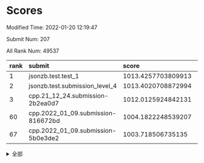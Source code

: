 # Scores

Modified Time: 2022-01-20 12:19:47

Submit Num: 207

All Rank Num: 49537

| rank |               submit               |       score        |       sigma        | pk_num |
| :--- | :--------------------------------- | :----------------- | :----------------- | :----- |
| 1    | jsonzb.test.test_1                 | 1013.4257703809913 | 0.8138323018805533 | 955    |
| 2    | jsonzb.test.submission_level_4     | 1013.4020708872994 | 0.8368649818592815 | 957    |
| 3    | cpp.21_12_24.submission-2b2ea0d7   | 1012.0125924842131 | 0.7935249106833548 | 956    |
| 60   | cpp.2022_01_09.submission-816672bd | 1004.1822248539207 | 0.7139572661289945 | 955    |
| 67   | cpp.2022_01_09.submission-5b0e3de2 | 1003.718506735135  | 0.7033343213649783 | 966    |


<details>
<summary>全部</summary>

| rank |                 submit                 |       score        |       sigma        | pk_num |
| :--- | :------------------------------------- | :----------------- | :----------------- | :----- |
| 1    | jsonzb.test.test_1                     | 1013.4257703809913 | 0.8138323018805533 | 955    |
| 2    | jsonzb.test.submission_level_4         | 1013.4020708872994 | 0.8368649818592815 | 957    |
| 3    | cpp.21_12_24.submission-2b2ea0d7       | 1012.0125924842131 | 0.7935249106833548 | 956    |
| 4    | gobigger.level_3.submission_level_3_35 | 1011.4823010356306 | 0.7753130303357466 | 956    |
| 5    | gobigger.level_3.submission_level_3_41 | 1011.4211445294364 | 0.7830483218794685 | 961    |
| 6    | gobigger.level_3.submission_level_3_38 | 1011.27031822108   | 0.7701407916206237 | 955    |
| 7    | gobigger.level_3.submission_level_3_24 | 1011.088326269424  | 0.795441291964668  | 950    |
| 8    | gobigger.level_3.submission_level_3_49 | 1010.9645494312148 | 0.752653802832636  | 957    |
| 9    | gobigger.level_3.submission_level_3_37 | 1010.773879129964  | 0.7706607339452058 | 958    |
| 10   | gobigger.level_3.submission_level_3_29 | 1010.765757088873  | 0.7791345935292607 | 957    |
| 11   | gobigger.level_3.submission_level_3_16 | 1010.6613075171325 | 0.7857788138747996 | 958    |
| 12   | gobigger.level_3.submission_level_3_1  | 1010.6471004547661 | 0.7580552448647002 | 960    |
| 13   | gobigger.level_3.submission_level_3_47 | 1010.6037187563088 | 0.7664979783706932 | 955    |
| 14   | gobigger.level_3.submission_level_3_36 | 1010.5669399990478 | 0.7951919069295256 | 959    |
| 15   | gobigger.level_3.submission_level_3_33 | 1010.5482962830773 | 0.7661407516446465 | 957    |
| 16   | gobigger.level_3.submission_level_3_28 | 1010.5474311037449 | 0.7601927850081405 | 956    |
| 17   | gobigger.level_3.submission_level_3_42 | 1010.4303143999606 | 0.7587743756575182 | 952    |
| 18   | gobigger.level_3.submission_level_3_48 | 1010.3111137653874 | 0.7595989571739538 | 961    |
| 19   | gobigger.level_3.submission_level_3_21 | 1010.251640075043  | 0.761476138435256  | 957    |
| 20   | gobigger.level_3.submission_level_3_19 | 1010.1628917313622 | 0.7657307279467963 | 955    |
| 21   | gobigger.level_3.submission_level_3_22 | 1009.9591436988021 | 0.7594807470631039 | 962    |
| 22   | gobigger.level_3.submission_level_3_17 | 1009.9246992401556 | 0.7451018519373208 | 957    |
| 23   | gobigger.level_3.submission_level_3_11 | 1009.8514341293826 | 0.7699058595139038 | 953    |
| 24   | gobigger.level_3.submission_level_3_0  | 1009.8484812408228 | 0.7618527347944262 | 961    |
| 25   | gobigger.level_3.submission_level_3_13 | 1009.8416772641327 | 0.773133516092195  | 952    |
| 26   | gobigger.level_3.submission_level_3_10 | 1009.8134750021205 | 0.7423684486224763 | 962    |
| 27   | gobigger.level_3.submission_level_3_20 | 1009.7519821705694 | 0.7305142575964255 | 955    |
| 28   | gobigger.level_3.submission_level_3_43 | 1009.5831481910253 | 0.7577472253736793 | 957    |
| 29   | gobigger.level_3.submission_level_3_45 | 1009.5817826603068 | 0.7609998335562599 | 960    |
| 30   | gobigger.level_3.submission_level_3_4  | 1009.5787960288685 | 0.7380017331267605 | 959    |
| 31   | gobigger.level_3.submission_level_3_34 | 1009.5702384995944 | 0.743351166503133  | 960    |
| 32   | gobigger.level_3.submission_level_3_9  | 1009.4436668966923 | 0.7595283881522522 | 957    |
| 33   | gobigger.level_3.submission_level_3_14 | 1009.4160629089723 | 0.7423464252695242 | 958    |
| 34   | gobigger.level_3.submission_level_3_25 | 1009.3307146370951 | 0.7677638737973261 | 951    |
| 35   | gobigger.level_3.submission_level_3_8  | 1009.3177375048004 | 0.764009054994027  | 960    |
| 36   | gobigger.level_3.submission_level_3_23 | 1009.3164315770974 | 0.7344008907308136 | 960    |
| 37   | gobigger.level_3.submission_level_3_15 | 1009.2982196674355 | 0.7417923708387507 | 951    |
| 38   | gobigger.level_3.submission_level_3_5  | 1009.2935184494788 | 0.741589696850344  | 957    |
| 39   | gobigger.level_3.submission_level_3_2  | 1009.2664407965317 | 0.7473138187764502 | 958    |
| 40   | gobigger.level_3.submission_level_3_39 | 1009.25790796106   | 0.7439822785083683 | 952    |
| 41   | gobigger.level_3.submission_level_3_40 | 1009.1329295614117 | 0.7544075045058929 | 961    |
| 42   | gobigger.level_3.submission_level_3_12 | 1009.1131847899316 | 0.7688853643487157 | 959    |
| 43   | gobigger.level_3.submission_level_3_30 | 1009.0701409697995 | 0.7684698465600546 | 961    |
| 44   | gobigger.level_3.submission_level_3_27 | 1009.0365751531618 | 0.7370126052397132 | 954    |
| 45   | gobigger.level_3.submission_level_3_3  | 1009.0336285446261 | 0.7532088350585786 | 956    |
| 46   | gobigger.level_3.submission_level_3_31 | 1008.952676321172  | 0.7573529983391902 | 961    |
| 47   | gobigger.level_3.submission_level_3_18 | 1008.921368104122  | 0.7603255569139494 | 956    |
| 48   | gobigger.level_3.submission_level_3_32 | 1008.7134566020593 | 0.7525200956247616 | 960    |
| 49   | gobigger.level_3.submission_level_3_46 | 1008.6616733796587 | 0.741125597616186  | 962    |
| 50   | gobigger.level_3.submission_level_3_7  | 1008.6593966454619 | 0.7459443054067781 | 951    |
| 51   | gobigger.level_3.submission_level_3_44 | 1008.6368987543582 | 0.742667054150343  | 953    |
| 52   | gobigger.level_3.submission_level_3_6  | 1008.5244788042859 | 0.7450888310882144 | 956    |
| 53   | gobigger.level_3.submission_level_3_26 | 1008.1726470461659 | 0.7523202811369868 | 958    |
| 54   | gobigger.level_1.submission_level_1_46 | 1004.632193307897  | 0.7159198342781788 | 956    |
| 55   | gobigger.level_1.submission_level_1_5  | 1004.5344885560434 | 0.7121586650207002 | 952    |
| 56   | gobigger.level_1.submission_level_1_19 | 1004.5230342623264 | 0.7317009051937566 | 955    |
| 57   | gobigger.level_1.submission_level_1_23 | 1004.4664789473845 | 0.7281248737923758 | 957    |
| 58   | gobigger.level_1.submission_level_1_21 | 1004.2675895550472 | 0.7208013908487242 | 962    |
| 59   | gobigger.level_1.submission_level_1_25 | 1004.2238398680543 | 0.7149614931662787 | 953    |
| 60   | cpp.2022_01_09.submission-816672bd     | 1004.1822248539207 | 0.7139572661289945 | 955    |
| 61   | gobigger.level_1.submission_level_1_41 | 1004.0693010461875 | 0.7195570009634856 | 957    |
| 62   | gobigger.level_1.submission_level_1_10 | 1004.0373513476093 | 0.715094529009583  | 959    |
| 63   | gobigger.level_1.submission_level_1_35 | 1003.9917318530307 | 0.711535603581847  | 960    |
| 64   | gobigger.level_1.submission_level_1_13 | 1003.932309107046  | 0.710192213629169  | 960    |
| 65   | gobigger.level_1.submission_level_1_40 | 1003.8665469108429 | 0.7154128571450113 | 959    |
| 66   | gobigger.level_1.submission_level_1_11 | 1003.7696140811553 | 0.7211868591141665 | 960    |
| 67   | cpp.2022_01_09.submission-5b0e3de2     | 1003.718506735135  | 0.7033343213649783 | 966    |
| 68   | gobigger.level_1.submission_level_1_15 | 1003.6974793375846 | 0.7217896768807268 | 962    |
| 69   | gobigger.level_1.submission_level_1_20 | 1003.664201558178  | 0.7055573138943938 | 959    |
| 70   | gobigger.level_1.submission_level_1_34 | 1003.3803838641402 | 0.7116700572172303 | 961    |
| 71   | gobigger.level_1.submission_level_1_28 | 1003.3718872320418 | 0.7212229945373765 | 963    |
| 72   | gobigger.level_1.submission_level_1_8  | 1003.3560996987172 | 0.7178746475565368 | 960    |
| 73   | gobigger.level_1.submission_level_1_0  | 1003.3351461833406 | 0.7099546405603977 | 953    |
| 74   | gobigger.level_1.submission_level_1_4  | 1003.3283179502947 | 0.7075411174268114 | 958    |
| 75   | gobigger.level_1.submission_level_1_2  | 1003.278378656913  | 0.7117475272038972 | 960    |
| 76   | gobigger.level_1.submission_level_1_42 | 1003.2732790010328 | 0.7182634677274591 | 956    |
| 77   | gobigger.level_1.submission_level_1_43 | 1003.2468886901332 | 0.71644488003356   | 955    |
| 78   | gobigger.level_1.submission_level_1_36 | 1003.1991810850344 | 0.716668025869336  | 956    |
| 79   | gobigger.level_1.submission_level_1_37 | 1003.1938613184758 | 0.7228728095345364 | 958    |
| 80   | gobigger.level_1.submission_level_1_33 | 1003.1268399654126 | 0.708135602000299  | 955    |
| 81   | gobigger.level_1.submission_level_1_1  | 1003.1031238211559 | 0.7107881559032966 | 955    |
| 82   | gobigger.level_1.submission_level_1_29 | 1003.0887462444139 | 0.7135972944748259 | 957    |
| 83   | gobigger.level_1.submission_level_1_49 | 1003.0620266097209 | 0.7217197420276393 | 955    |
| 84   | gobigger.level_1.submission_level_1_38 | 1003.0539787025754 | 0.7182780551614232 | 957    |
| 85   | gobigger.level_1.submission_level_1_18 | 1003.0310787275637 | 0.7176033763504522 | 952    |
| 86   | gobigger.level_1.submission_level_1_27 | 1003.0300046085006 | 0.7165852941848423 | 959    |
| 87   | gobigger.level_1.submission_level_1_22 | 1002.9918071934852 | 0.7117990495095422 | 962    |
| 88   | gobigger.level_1.submission_level_1_24 | 1002.9572512521552 | 0.7088060939113582 | 956    |
| 89   | gobigger.level_1.submission_level_1_3  | 1002.8980405525356 | 0.7054853485252734 | 956    |
| 90   | gobigger.level_1.submission_level_1_45 | 1002.856144931622  | 0.710712139897058  | 955    |
| 91   | gobigger.level_1.submission_level_1_39 | 1002.7946074638901 | 0.709311536169597  | 956    |
| 92   | gobigger.level_1.submission_level_1_32 | 1002.7337753746816 | 0.7064238765170898 | 956    |
| 93   | gobigger.level_1.submission_level_1_9  | 1002.6931379233654 | 0.7171388032808848 | 959    |
| 94   | gobigger.level_1.submission_level_1_48 | 1002.6643618305051 | 0.7133763685454794 | 959    |
| 95   | gobigger.level_1.submission_level_1_44 | 1002.6571119478482 | 0.7089791713851678 | 957    |
| 96   | gobigger.level_1.submission_level_1_31 | 1002.5690516907364 | 0.6983834357693989 | 957    |
| 97   | gobigger.level_1.submission_level_1_12 | 1002.5136197864094 | 0.7176593117077686 | 961    |
| 98   | gobigger.level_1.submission_level_1_30 | 1002.4759478265288 | 0.7017475343431011 | 957    |
| 99   | gobigger.level_1.submission_level_1_26 | 1002.4563618592944 | 0.7151865051644067 | 956    |
| 100  | gobigger.level_1.submission_level_1_17 | 1002.388443583322  | 0.7145498562408514 | 958    |
| 101  | gobigger.level_1.submission_level_1_14 | 1002.2504228986164 | 0.7109919402283519 | 955    |
| 102  | gobigger.level_1.submission_level_1_16 | 1002.2109995170367 | 0.7145576861589533 | 960    |
| 103  | gobigger.level_1.submission_level_1_47 | 1002.2074690625889 | 0.7157565281289194 | 958    |
| 104  | gobigger.level_1.submission_level_1_7  | 1001.9959610264369 | 0.7100094384527159 | 959    |
| 105  | gobigger.level_1.submission_level_1_6  | 1001.9005720898374 | 0.7248813322735166 | 958    |
| 106  | gobigger.random.submission_random_3    | 997.422055224312   | 0.7195627343507955 | 957    |
| 107  | gobigger.random.submission_random_9    | 997.1890909065394  | 0.7067855966607541 | 951    |
| 108  | gobigger.random.submission_random_15   | 997.1263111864672  | 0.6970728520787252 | 957    |
| 109  | gobigger.random.submission_random_31   | 996.9815779082103  | 0.7159444138202802 | 961    |
| 110  | gobigger.random.submission_random_35   | 996.9678323371306  | 0.7128171924951737 | 956    |
| 111  | gobigger.random.submission_random_18   | 996.824736754287   | 0.7051265910884693 | 957    |
| 112  | gobigger.random.submission_random_28   | 996.7678928261655  | 0.7112622548343273 | 960    |
| 113  | gobigger.random.submission_random_2    | 996.7639584472993  | 0.6994070166712613 | 957    |
| 114  | gobigger.random.submission_random_20   | 996.5581583590554  | 0.7017573871420569 | 959    |
| 115  | gobigger.random.submission_random_6    | 996.552163216028   | 0.722763351362844  | 953    |
| 116  | gobigger.random.submission_random_4    | 996.5261975700682  | 0.709159551961645  | 956    |
| 117  | gobigger.random.submission_random_40   | 996.5249371606978  | 0.696849436089062  | 961    |
| 118  | gobigger.random.submission_random_1    | 996.4310976313535  | 0.7015362972538787 | 958    |
| 119  | gobigger.random.submission_random_45   | 996.4154999695279  | 0.7063793626765106 | 959    |
| 120  | gobigger.random.submission_random_5    | 996.3004149367237  | 0.7144219559850534 | 958    |
| 121  | gobigger.random.submission_random_17   | 996.2537268094206  | 0.7095967808439043 | 960    |
| 122  | gobigger.random.submission_random_47   | 996.2244865737997  | 0.694841689445335  | 956    |
| 123  | gobigger.random.submission_random_14   | 996.2166038882095  | 0.7045123478848025 | 952    |
| 124  | gobigger.random.submission_random_26   | 996.1684147182219  | 0.6987686675667616 | 960    |
| 125  | gobigger.random.submission_random_39   | 996.1604062660141  | 0.7135215207161902 | 961    |
| 126  | gobigger.random.submission_random_0    | 996.1525865984069  | 0.7081260406414946 | 953    |
| 127  | gobigger.random.submission_random_36   | 996.0911564131634  | 0.7094846927632529 | 959    |
| 128  | gobigger.random.submission_random_44   | 996.077359075958   | 0.716181072821825  | 959    |
| 129  | gobigger.random.submission_random_23   | 995.9613501985834  | 0.7031408370155169 | 960    |
| 130  | gobigger.random.submission_random_19   | 995.9489801402286  | 0.7149825178546564 | 954    |
| 131  | gobigger.random.submission_random_30   | 995.9275576297895  | 0.7091568542253333 | 957    |
| 132  | gobigger.random.submission_random_49   | 995.9268770894981  | 0.7080912303856359 | 957    |
| 133  | gobigger.random.submission_random_12   | 995.9187879565544  | 0.7143776775467728 | 959    |
| 134  | gobigger.random.submission_random_48   | 995.9013546490295  | 0.7066486628346313 | 957    |
| 135  | gobigger.random.submission_random_46   | 995.8762413457874  | 0.7074339214237473 | 951    |
| 136  | gobigger.random.submission_random_10   | 995.823165056708   | 0.7112622709853199 | 962    |
| 137  | gobigger.random.submission_random_16   | 995.8226151809426  | 0.7026848500533233 | 963    |
| 138  | gobigger.random.submission_random_32   | 995.7365615167073  | 0.707140115637805  | 956    |
| 139  | gobigger.random.submission_random_34   | 995.718519321996   | 0.7065317477380294 | 957    |
| 140  | gobigger.random.submission_random_24   | 995.6396677253963  | 0.6998526326744335 | 958    |
| 141  | gobigger.random.submission_random_13   | 995.6113438229233  | 0.7175331933054206 | 959    |
| 142  | gobigger.random.submission_random_11   | 995.5564110262159  | 0.714416565245582  | 951    |
| 143  | gobigger.random.submission_random_43   | 995.5424042946022  | 0.7083825371549655 | 956    |
| 144  | gobigger.random.submission_random_29   | 995.4739717086137  | 0.7059300437772545 | 958    |
| 145  | gobigger.random.submission_random_22   | 995.455537175055   | 0.707329316598575  | 957    |
| 146  | gobigger.random.submission_random_37   | 995.4532689752008  | 0.701765581122951  | 953    |
| 147  | gobigger.random.submission_random_42   | 995.335045077847   | 0.7159850404378042 | 954    |
| 148  | gobigger.random.submission_random_27   | 995.269818815709   | 0.7157864870892813 | 953    |
| 149  | gobigger.random.submission_random_21   | 995.123501817491   | 0.7070679952076936 | 959    |
| 150  | gobigger.random.submission_random_41   | 995.1024048456582  | 0.7123941800324631 | 954    |
| 151  | gobigger.random.submission_random_7    | 994.8869873632287  | 0.7122341930399708 | 955    |
| 152  | gobigger.random.submission_random_33   | 994.8774106677414  | 0.7143138248916383 | 958    |
| 153  | gobigger.random.submission_random_38   | 994.8600059157646  | 0.7155696902893862 | 962    |
| 154  | gobigger.random.submission_random_25   | 994.6813269314918  | 0.7233618165039629 | 960    |
| 155  | gobigger.level_2.submission_level_2_20 | 994.321459270758   | 0.7267793099985433 | 956    |
| 156  | gobigger.level_2.submission_level_2_22 | 993.9708532307975  | 0.7454132382606922 | 959    |
| 157  | gobigger.level_2.submission_level_2_31 | 993.7777457347681  | 0.7305641600831344 | 964    |
| 158  | gobigger.random.submission_random_8    | 993.7286236028225  | 0.7392249819267489 | 957    |
| 159  | gobigger.level_2.submission_level_2_9  | 993.669963131502   | 0.74396133529316   | 956    |
| 160  | gobigger.level_2.submission_level_2_45 | 993.5425713034427  | 0.7323124165861651 | 959    |
| 161  | gobigger.level_2.submission_level_2_4  | 993.4709015223812  | 0.7418447836344659 | 951    |
| 162  | gobigger.level_2.submission_level_2_10 | 993.452340195188   | 0.7492589237312555 | 951    |
| 163  | gobigger.level_2.submission_level_2_11 | 993.3365956245639  | 0.7317973450960766 | 959    |
| 164  | gobigger.level_2.submission_level_2_41 | 993.2411406604436  | 0.7355043888529224 | 955    |
| 165  | gobigger.level_2.submission_level_2_29 | 993.0731933403222  | 0.7462648034340115 | 957    |
| 166  | gobigger.level_2.submission_level_2_32 | 992.9302499334649  | 0.7332042421060936 | 959    |
| 167  | gobigger.level_2.submission_level_2_33 | 992.9150230444104  | 0.7555721154675366 | 957    |
| 168  | gobigger.level_2.submission_level_2_49 | 992.686237142694   | 0.7357985117442325 | 956    |
| 169  | gobigger.level_2.submission_level_2_18 | 992.6168651632318  | 0.7325456035758889 | 960    |
| 170  | gobigger.level_2.submission_level_2_34 | 992.562064943288   | 0.7440653179552459 | 958    |
| 171  | gobigger.level_2.submission_level_2_16 | 992.5296294658714  | 0.7335079845695608 | 961    |
| 172  | gobigger.level_2.submission_level_2_23 | 992.5040184851117  | 0.7429069034087533 | 963    |
| 173  | gobigger.level_2.submission_level_2_13 | 992.3881597420112  | 0.7594939988124281 | 961    |
| 174  | gobigger.level_2.submission_level_2_40 | 992.366388431639   | 0.7459480865384411 | 961    |
| 175  | gobigger.level_2.submission_level_2_21 | 992.3255748284345  | 0.7420140622340594 | 959    |
| 176  | gobigger.level_2.submission_level_2_26 | 992.2879273284392  | 0.7590224636847429 | 959    |
| 177  | gobigger.level_2.submission_level_2_8  | 992.2851120601982  | 0.7647394595335055 | 958    |
| 178  | gobigger.level_2.submission_level_2_17 | 992.0644116124357  | 0.7382589152739848 | 953    |
| 179  | gobigger.level_2.submission_level_2_1  | 992.050076825673   | 0.7401668242687581 | 956    |
| 180  | gobigger.level_2.submission_level_2_47 | 992.0481011925737  | 0.7307492765921867 | 953    |
| 181  | gobigger.level_2.submission_level_2_46 | 991.9905297414763  | 0.743751331150489  | 953    |
| 182  | gobigger.level_2.submission_level_2_42 | 991.9519767213242  | 0.7678834465313386 | 958    |
| 183  | gobigger.level_2.submission_level_2_14 | 991.9464897394414  | 0.7633945635548178 | 957    |
| 184  | gobigger.level_2.submission_level_2_3  | 991.91052921875    | 0.7435916329377108 | 955    |
| 185  | gobigger.level_2.submission_level_2_0  | 991.8588080163277  | 0.7539259569134926 | 959    |
| 186  | gobigger.level_2.submission_level_2_30 | 991.8040126983537  | 0.7415389868720087 | 957    |
| 187  | gobigger.level_2.submission_level_2_35 | 991.8006027936002  | 0.7253785226182411 | 956    |
| 188  | gobigger.level_2.submission_level_2_37 | 991.6862244970907  | 0.7390422033978263 | 959    |
| 189  | gobigger.level_2.submission_level_2_5  | 991.6235570908933  | 0.7483819301790295 | 959    |
| 190  | gobigger.level_2.submission_level_2_36 | 991.5687004115439  | 0.7510681558469504 | 961    |
| 191  | gobigger.level_2.submission_level_2_39 | 991.5459184199583  | 0.760290821905572  | 956    |
| 192  | gobigger.level_2.submission_level_2_44 | 991.5103674504818  | 0.7345853796059594 | 954    |
| 193  | gobigger.level_2.submission_level_2_28 | 991.344392745491   | 0.7392012667444527 | 954    |
| 194  | gobigger.level_2.submission_level_2_19 | 991.1904790666623  | 0.7602007022093805 | 960    |
| 195  | gobigger.level_2.submission_level_2_24 | 991.1033257653473  | 0.7381030837314551 | 952    |
| 196  | gobigger.level_2.submission_level_2_25 | 991.06464898646    | 0.7550941769361216 | 958    |
| 197  | gobigger.level_2.submission_level_2_27 | 991.011702758938   | 0.7488803996125061 | 957    |
| 198  | gobigger.level_2.submission_level_2_2  | 991.0087615877967  | 0.7552104800130467 | 953    |
| 199  | gobigger.level_2.submission_level_2_38 | 990.9529751706439  | 0.7630585737365664 | 961    |
| 200  | gobigger.level_2.submission_level_2_15 | 990.9475468969314  | 0.7703783782154923 | 956    |
| 201  | gobigger.level_2.submission_level_2_6  | 990.8840190472064  | 0.7513587918733005 | 956    |
| 202  | gobigger.level_2.submission_level_2_43 | 990.8709834413419  | 0.7723679431293945 | 962    |
| 203  | gobigger.level_2.submission_level_2_7  | 990.5769910317243  | 0.7714027893485869 | 953    |
| 204  | gobigger.level_2.submission_level_2_12 | 990.5455126394902  | 0.7622731392810166 | 954    |
| 205  | gobigger.level_2.submission_level_2_48 | 990.2013689948006  | 0.7691312994273974 | 964    |
| 206  | gobigger.none.submission_none_0        | 977.7833886782329  | 1.378982901823271  | 955    |
| 207  | gobigger.none.submission_none_1        | 976.0501214389205  | 1.4059623545217195 | 955    |

</details>